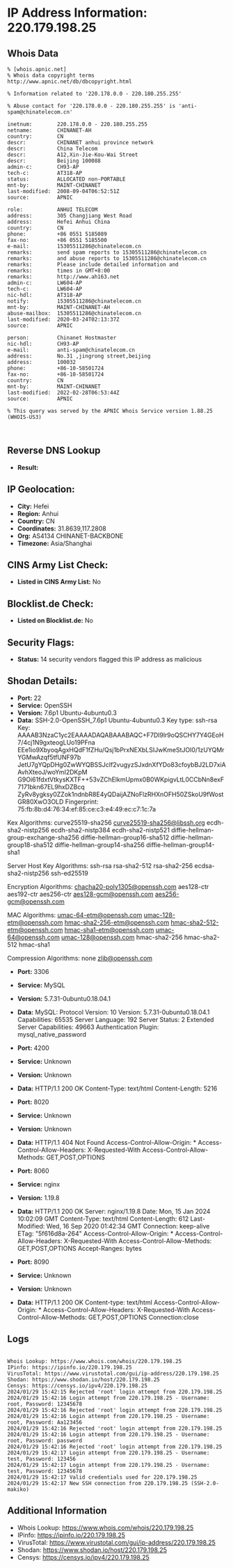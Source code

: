 # IP Address Information: 220.179.198.25

## Whois Data
```
% [whois.apnic.net]
% Whois data copyright terms    http://www.apnic.net/db/dbcopyright.html

% Information related to '220.178.0.0 - 220.180.255.255'

% Abuse contact for '220.178.0.0 - 220.180.255.255' is 'anti-spam@chinatelecom.cn'

inetnum:        220.178.0.0 - 220.180.255.255
netname:        CHINANET-AH
country:        CN
descr:          CHINANET anhui province network
descr:          China Telecom
descr:          A12,Xin-Jie-Kou-Wai Street
descr:          Beijing 100088
admin-c:        CH93-AP
tech-c:         AT318-AP
status:         ALLOCATED non-PORTABLE
mnt-by:         MAINT-CHINANET
last-modified:  2008-09-04T06:52:51Z
source:         APNIC

role:           ANHUI TELECOM
address:        305 Changjiang West Road
address:        Hefei Anhui China
country:        CN
phone:          +86 0551 5185089
fax-no:         +86 0551 5185500
e-mail:         15305511286@chinatelecom.cn
remarks:        send spam reports to 15305511286@chinatelecom.cn
remarks:        and abuse reports to 15305511286@chinatelecom.cn
remarks:        Please include detailed information and
remarks:        times in GMT+8:00
remarks:        http://www.ah163.net
admin-c:        LW604-AP
tech-c:         LW604-AP
nic-hdl:        AT318-AP
notify:         15305511286@chinatelecom.cn
mnt-by:         MAINT-CHINANET-AH
abuse-mailbox:  15305511286@chinatelecom.cn
last-modified:  2020-03-24T02:13:37Z
source:         APNIC

person:         Chinanet Hostmaster
nic-hdl:        CH93-AP
e-mail:         anti-spam@chinatelecom.cn
address:        No.31 ,jingrong street,beijing
address:        100032
phone:          +86-10-58501724
fax-no:         +86-10-58501724
country:        CN
mnt-by:         MAINT-CHINANET
last-modified:  2022-02-28T06:53:44Z
source:         APNIC

% This query was served by the APNIC Whois Service version 1.88.25 (WHOIS-US3)



```
## Reverse DNS Lookup
- **Result:** 

## IP Geolocation:
- **City:** Hefei
- **Region:** Anhui
- **Country:** CN
- **Coordinates:** 31.8639,117.2808
- **Org:** AS4134 CHINANET-BACKBONE
- **Timezone:** Asia/Shanghai

## CINS Army List Check:
- **Listed in CINS Army List:** 
No

## Blocklist.de Check:
- **Listed on Blocklist.de:** 
No

## Security Flags:
- **Status:** 14 security vendors flagged this IP address as malicious

## Shodan Details:
- **Port:** 22
- **Service:** OpenSSH
- **Version:** 7.6p1 Ubuntu-4ubuntu0.3
- **Data:** SSH-2.0-OpenSSH_7.6p1 Ubuntu-4ubuntu0.3
Key type: ssh-rsa
Key: AAAAB3NzaC1yc2EAAAADAQABAAABAQC+F7Dl9lr9oQSCHY7Y4GEoH7/4cj1N9gxteogLUo19PFna
EEe1io9XbyoqAgxHQdF1fZHu/Qsj1bPrxNEXbLSIJwKmeStJOl0/1zUYQMrYGMwAzqf5tfUNF97b
JetU7gYQpDHg0ZwWYQBSSJcIf2vugyzSJxdnXfYDo83cfoybBJ2LD7xiAAvhXteoJ/woYmI2DKpM
G9Oi61fdxtVtkysKXTF++53vZChElkmUpmx0B0WKpigvLtL0CCbNn8exF7171bkn67EL9hxDZBcq
ZyRv8ygksy0ZZok1ndnbR8E4yQDaijAZNoFlzRHXnOFH50ZSkoU9fWostGR80XwO3OLD
Fingerprint: 75:fb:8b:d4:76:34:ef:85:ce:c3:e4:49:ec:c7:1c:7a

Kex Algorithms:
	curve25519-sha256
	curve25519-sha256@libssh.org
	ecdh-sha2-nistp256
	ecdh-sha2-nistp384
	ecdh-sha2-nistp521
	diffie-hellman-group-exchange-sha256
	diffie-hellman-group16-sha512
	diffie-hellman-group18-sha512
	diffie-hellman-group14-sha256
	diffie-hellman-group14-sha1

Server Host Key Algorithms:
	ssh-rsa
	rsa-sha2-512
	rsa-sha2-256
	ecdsa-sha2-nistp256
	ssh-ed25519

Encryption Algorithms:
	chacha20-poly1305@openssh.com
	aes128-ctr
	aes192-ctr
	aes256-ctr
	aes128-gcm@openssh.com
	aes256-gcm@openssh.com

MAC Algorithms:
	umac-64-etm@openssh.com
	umac-128-etm@openssh.com
	hmac-sha2-256-etm@openssh.com
	hmac-sha2-512-etm@openssh.com
	hmac-sha1-etm@openssh.com
	umac-64@openssh.com
	umac-128@openssh.com
	hmac-sha2-256
	hmac-sha2-512
	hmac-sha1

Compression Algorithms:
	none
	zlib@openssh.com


- **Port:** 3306
- **Service:** MySQL
- **Version:** 5.7.31-0ubuntu0.18.04.1
- **Data:** MySQL:
  Protocol Version: 10
  Version: 5.7.31-0ubuntu0.18.04.1
  Capabilities: 65535
  Server Language: 192
  Server Status: 2
  Extended Server Capabilities: 49663
  Authentication Plugin: mysql_native_password

- **Port:** 4200
- **Service:** Unknown
- **Version:** Unknown
- **Data:** HTTP/1.1 200 OK
Content-Type: text/html
Content-Length: 5216



- **Port:** 8020
- **Service:** Unknown
- **Version:** Unknown
- **Data:** HTTP/1.1 404 Not Found
Access-Control-Allow-Origin: *
Access-Control-Allow-Headers: X-Requested-With
Access-Control-Allow-Methods: GET,POST,OPTIONS



- **Port:** 8060
- **Service:** nginx
- **Version:** 1.19.8
- **Data:** HTTP/1.1 200 OK
Server: nginx/1.19.8
Date: Mon, 15 Jan 2024 10:02:09 GMT
Content-Type: text/html
Content-Length: 612
Last-Modified: Wed, 16 Sep 2020 01:42:34 GMT
Connection: keep-alive
ETag: "5f616d8a-264"
Access-Control-Allow-Origin: *
Access-Control-Allow-Headers: X-Requested-With
Access-Control-Allow-Methods: GET,POST,OPTIONS
Accept-Ranges: bytes



- **Port:** 8090
- **Service:** Unknown
- **Version:** Unknown
- **Data:** HTTP/1.1 200 OK
Content-type: text/html
Access-Control-Allow-Origin: *
Access-Control-Allow-Headers: X-Requested-With
Access-Control-Allow-Methods: GET,POST,OPTIONS
Connection:close



## Logs
```

Whois Lookup: https://www.whois.com/whois/220.179.198.25
IPinfo: https://ipinfo.io/220.179.198.25
VirusTotal: https://www.virustotal.com/gui/ip-address/220.179.198.25
Shodan: https://www.shodan.io/host/220.179.198.25
Censys: https://censys.io/ipv4/220.179.198.25
2024/01/29 15:42:15 Rejected 'root' login attempt from 220.179.198.25
2024/01/29 15:42:16 Login attempt from 220.179.198.25 - Username: root, Password: 12345678
2024/01/29 15:42:16 Rejected 'root' login attempt from 220.179.198.25
2024/01/29 15:42:16 Login attempt from 220.179.198.25 - Username: root, Password: Aa123456
2024/01/29 15:42:16 Rejected 'root' login attempt from 220.179.198.25
2024/01/29 15:42:16 Login attempt from 220.179.198.25 - Username: root, Password: password
2024/01/29 15:42:16 Rejected 'root' login attempt from 220.179.198.25
2024/01/29 15:42:17 Login attempt from 220.179.198.25 - Username: test, Password: 123456
2024/01/29 15:42:17 Login attempt from 220.179.198.25 - Username: test, Password: 12345678
2024/01/29 15:42:17 Valid credentials used for 220.179.198.25
2024/01/29 15:42:17 New SSH connection from 220.179.198.25 (SSH-2.0-makiko)

```
## Additional Information
- Whois Lookup: https://www.whois.com/whois/220.179.198.25
- IPinfo: https://ipinfo.io/220.179.198.25
- VirusTotal: https://www.virustotal.com/gui/ip-address/220.179.198.25
- Shodan: https://www.shodan.io/host/220.179.198.25
- Censys: https://censys.io/ipv4/220.179.198.25

